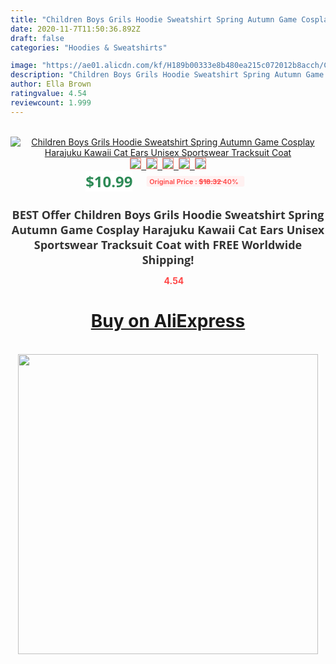 ```yaml
---
title: "Children Boys Grils Hoodie Sweatshirt Spring Autumn Game Cosplay Harajuku Kawaii Cat Ears Unisex Sportswear Tracksuit Coat"
date: 2020-11-7T11:50:36.892Z
draft: false
categories: "Hoodies & Sweatshirts"

image: "https://ae01.alicdn.com/kf/H189b00333e8b480ea215c072012b8acch/Children-Boys-Grils-Hoodie-Sweatshirt-Spring-Autumn-Game-Cosplay-Harajuku-Kawaii-Cat-Ears-Unisex-Sportswear-Tracksuit.jpg"
description: "Children Boys Grils Hoodie Sweatshirt Spring Autumn Game Cosplay Harajuku Kawaii Cat Ears Unisex Sportswear Tracksuit Coat"
author: Ella Brown
ratingvalue: 4.54
reviewcount: 1.999
---
```

<br>
<div style="text-align: center;">
<a href="https://s.click.aliexpress.com/e/_AMV0vP" target="_blank" rel="nofollow noopener noreferrer"><img alt="Children Boys Grils Hoodie Sweatshirt Spring Autumn Game Cosplay Harajuku Kawaii Cat Ears Unisex Sportswear Tracksuit Coat" class="magnifier-image" src="https://ae01.alicdn.com/kf/H189b00333e8b480ea215c072012b8acch/Children-Boys-Grils-Hoodie-Sweatshirt-Spring-Autumn-Game-Cosplay-Harajuku-Kawaii-Cat-Ears-Unisex-Sportswear-Tracksuit.jpg_640x640.jpg">
<br>
<img style="border:1px solid salmon" src="https://ae01.alicdn.com/kf/H189b00333e8b480ea215c072012b8acch/Children-Boys-Grils-Hoodie-Sweatshirt-Spring-Autumn-Game-Cosplay-Harajuku-Kawaii-Cat-Ears-Unisex-Sportswear-Tracksuit.jpg_120x120.jpg">&nbsp;&nbsp;<img style="border:1px solid salmon" src="https://ae01.alicdn.com/kf/H8101171581f64650a8936cbd156f5508o/Children-Boys-Grils-Hoodie-Sweatshirt-Spring-Autumn-Game-Cosplay-Harajuku-Kawaii-Cat-Ears-Unisex-Sportswear-Tracksuit.jpg_120x120.jpg">&nbsp;&nbsp;<img style="border:1px solid salmon" src="https://ae01.alicdn.com/kf/He3e42b0740c74cefbdf53ad24ac68e8bh/Children-Boys-Grils-Hoodie-Sweatshirt-Spring-Autumn-Game-Cosplay-Harajuku-Kawaii-Cat-Ears-Unisex-Sportswear-Tracksuit.jpg_120x120.jpg">&nbsp;&nbsp;<img style="border:1px solid salmon" src="https://ae01.alicdn.com/kf/H1b5f8857f3c247d7bf662defbc5912a3e/Children-Boys-Grils-Hoodie-Sweatshirt-Spring-Autumn-Game-Cosplay-Harajuku-Kawaii-Cat-Ears-Unisex-Sportswear-Tracksuit.jpg_120x120.jpg">&nbsp;&nbsp;<img style="border:1px solid salmon" src="https://ae01.alicdn.com/kf/H2803076dd26949bf97cdf34390feefe6n/Children-Boys-Grils-Hoodie-Sweatshirt-Spring-Autumn-Game-Cosplay-Harajuku-Kawaii-Cat-Ears-Unisex-Sportswear-Tracksuit.jpg_120x120.jpg"></a></div><br0>
<div style="text-align: center;"><span style="background-color: white; border: 0px; box-sizing: border-box; color: seagreen; display: inline-block; font-family: &quot;open sans&quot; , &quot;arial&quot; , &quot;helvetica&quot; , sans-serif , &quot;heiti&quot;; font-size: 24px; font-stretch: inherit; font-weight: 700; line-height: inherit; margin: 0px 10px 0px 0px; padding: 0px; vertical-align: middle;">$10.99 </span>
<span style="background: rgb(255 , 241 , 241); border-radius: 3px; border: 0px; box-sizing: border-box; color: #ff4747; display: inline-block; font-family: inherit; font-size: 12px; font-stretch: inherit; font-style: inherit; font-variant: inherit; font-weight: 600; line-height: inherit; margin: 0px; padding: 2px 5px; transform: scale(0.9); vertical-align: middle;">Original Price : <b style="text-decoration: line-through;">$18.32 </b> 40%&nbsp;&nbsp;</span></div>
<h1 style="color: #333333; display: inline-block; font-family: &quot;open sans&quot; , &quot;arial&quot; , &quot;helvetica&quot; , sans-serif , &quot;heiti&quot;; font-size: 18px; font-stretch: inherit; font-weight: 700; text-align: center;">BEST Offer Children Boys Grils Hoodie Sweatshirt Spring Autumn Game Cosplay Harajuku Kawaii Cat Ears Unisex Sportswear Tracksuit Coat with FREE Worldwide Shipping!</h1>
<div style="color: #ff4747; text-align: center;">
<img src="https://4.bp.blogspot.com/-M0ZcTcb-5uY/XleCXlxnR4I/AAAAAAAAAEc/OrjgMkXV1oMQFaCRZj5HQwOCBcu3w1FegCPcBGAYYCw/s1600/star.png" style="height: 15px;">&nbsp;<b>4.54</b></div>
<div class="button_cont" align="center"><a class="buynow_a" href="https://s.click.aliexpress.com/e/_AMV0vP" target="_blank" rel="nofollow noopener noreferrer"><H1>Buy on AliExpress</H1></a></div><br>
<div class="separator" style="clear: both; text-align: center;">
<img src="https://lh3.googleusercontent.com/-pTy5HemUv9M/XlePHvY0dAI/AAAAAAAAAE4/0nX5iRUoIWY8eMW9Dpxeirr157OZliDIgCLcBGAsYHQ/s1600/badge.gif" width="480">
</div>
